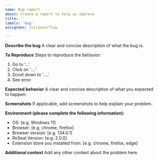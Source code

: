 ```yaml
---
name: Bug report
about: Create a report to help us improve
title: ''
labels: 'bug'
assignees: juliaoverflow

---
```


**Describe the bug**
A clear and concise description of what the bug is.

**To Reproduce**
Steps to reproduce the behavior:
1. Go to '...'
2. Click on '....'
3. Scroll down to '....'
4. See error

**Expected behavior**
A clear and concise description of what you expected to happen.

**Screenshots**
If applicable, add screenshots to help explain your problem.

**Environment (please complete the following information):**
 - OS: [e.g. Windows 11]
 - Browser: [e.g. chrome, firefox]
 - Browser version: [e.g. 134.0.1]
 - RoSeal Version: [e.g. 2.0.0]
 - Extension store you installed from: [e.g. chrome, firefox, edge]

**Additional context**
Add any other context about the problem here.